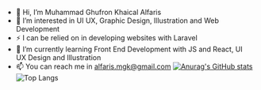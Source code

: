 - 👋 Hi, I’m Muhammad Ghufron Khaical Alfaris
- 👀 I’m interested in UI UX, Graphic Design, Illustration and Web Development
- ⚡ I can be relied on in developing websites with Laravel
- 🌱 I’m currently learning Front End Development with JS and React, UI UX Design and Illustration
- 📫 You can reach me in alfaris.mgk@gmail.com
[![Anurag's GitHub stats](https://github-readme-stats.vercel.app/api?username=khaicalalf&show_icons=true)](https://github.com/anuraghazra/github-readme-stats)
![Top Langs](https://github-readme-stats.vercel.app/api/top-langs/?username=khaicalalf&layout=compact)


<!---

- 😄 Pronouns: ...
- ⚡ Fun fact: ...
khaicalalf/khaicalalf is a ✨ special ✨ repository because its `README.md` (this file) appears on your GitHub profile.
You can click the Preview link to take a look at your changes.
--->
